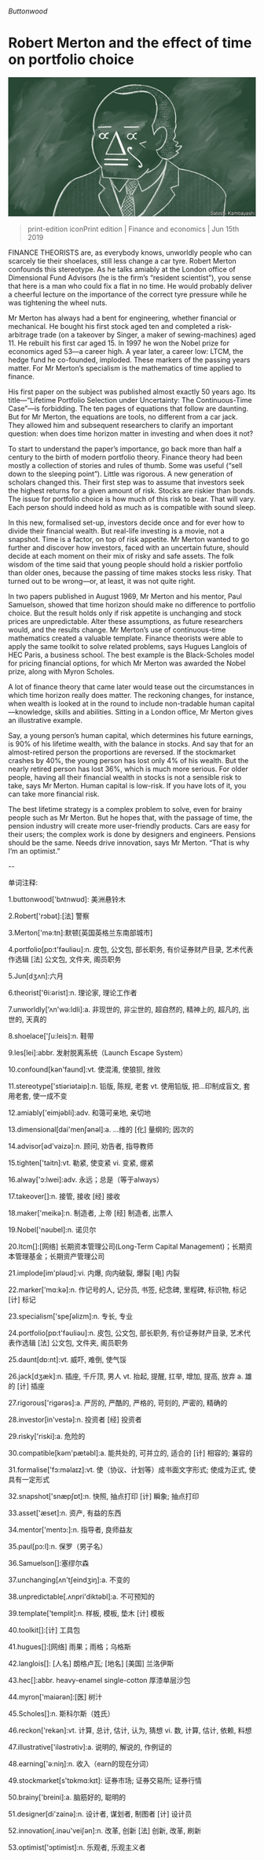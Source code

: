 ###### Buttonwood

# Robert Merton and the effect of time on portfolio choice 

![image](images/20190615_FND001_0.jpg) 

> print-edition iconPrint edition | Finance and economics | Jun 15th 2019 

FINANCE THEORISTS are, as everybody knows, unworldly people who can scarcely tie their shoelaces, still less change a car tyre. Robert Merton confounds this stereotype. As he talks amiably at the London office of Dimensional Fund Advisors (he is the firm’s “resident scientist”), you sense that here is a man who could fix a flat in no time. He would probably deliver a cheerful lecture on the importance of the correct tyre pressure while he was tightening the wheel nuts. 

Mr Merton has always had a bent for engineering, whether financial or mechanical. He bought his first stock aged ten and completed a risk-arbitrage trade (on a takeover by Singer, a maker of sewing-machines) aged 11. He rebuilt his first car aged 15. In 1997 he won the Nobel prize for economics aged 53—a career high. A year later, a career low: LTCM, the hedge fund he co-founded, imploded. These markers of the passing years matter. For Mr Merton’s specialism is the mathematics of time applied to finance. 

His first paper on the subject was published almost exactly 50 years ago. Its title—“Lifetime Portfolio Selection under Uncertainty: The Continuous-Time Case”—is forbidding. The ten pages of equations that follow are daunting. But for Mr Merton, the equations are tools, no different from a car jack. They allowed him and subsequent researchers to clarify an important question: when does time horizon matter in investing and when does it not? 

To start to understand the paper’s importance, go back more than half a century to the birth of modern portfolio theory. Finance theory had been mostly a collection of stories and rules of thumb. Some was useful (“sell down to the sleeping point”). Little was rigorous. A new generation of scholars changed this. Their first step was to assume that investors seek the highest returns for a given amount of risk. Stocks are riskier than bonds. The issue for portfolio choice is how much of this risk to bear. That will vary. Each person should indeed hold as much as is compatible with sound sleep. 

In this new, formalised set-up, investors decide once and for ever how to divide their financial wealth. But real-life investing is a movie, not a snapshot. Time is a factor, on top of risk appetite. Mr Merton wanted to go further and discover how investors, faced with an uncertain future, should decide at each moment on their mix of risky and safe assets. The folk wisdom of the time said that young people should hold a riskier portfolio than older ones, because the passing of time makes stocks less risky. That turned out to be wrong—or, at least, it was not quite right. 

In two papers published in August 1969, Mr Merton and his mentor, Paul Samuelson, showed that time horizon should make no difference to portfolio choice. But the result holds only if risk appetite is unchanging and stock prices are unpredictable. Alter these assumptions, as future researchers would, and the results change. Mr Merton’s use of continuous-time mathematics created a valuable template. Finance theorists were able to apply the same toolkit to solve related problems, says Hugues Langlois of HEC Paris, a business school. The best example is the Black-Scholes model for pricing financial options, for which Mr Merton was awarded the Nobel prize, along with Myron Scholes. 

A lot of finance theory that came later would tease out the circumstances in which time horizon really does matter. The reckoning changes, for instance, when wealth is looked at in the round to include non-tradable human capital—knowledge, skills and abilities. Sitting in a London office, Mr Merton gives an illustrative example. 

Say, a young person’s human capital, which determines his future earnings, is 90% of his lifetime wealth, with the balance in stocks. And say that for an almost-retired person the proportions are reversed. If the stockmarket crashes by 40%, the young person has lost only 4% of his wealth. But the nearly retired person has lost 36%, which is much more serious. For older people, having all their financial wealth in stocks is not a sensible risk to take, says Mr Merton. Human capital is low-risk. If you have lots of it, you can take more financial risk. 

The best lifetime strategy is a complex problem to solve, even for brainy people such as Mr Merton. But he hopes that, with the passage of time, the pension industry will create more user-friendly products. Cars are easy for their users; the complex work is done by designers and engineers. Pensions should be the same. Needs drive innovation, says Mr Merton. “That is why I’m an optimist.” 

-- 

 单词注释:

1.buttonwood['bʌtnwʊd]: 美洲悬铃木 

2.Robert['rɔbәt]:[法] 警察 

3.Merton['mә:tn]:默顿[英国英格兰东南部城市] 

4.portfolio[pɒ:t'fәuliәu]:n. 皮包, 公文包, 部长职务, 有价证券财产目录, 艺术代表作选辑 [法] 公文包, 文件夹, 阁员职务 

5.Jun[dʒʌn]:六月 

6.theorist['θi:әrist]:n. 理论家, 理论工作者 

7.unworldly['ʌn'wә:ldli]:a. 非现世的, 非尘世的, 超自然的, 精神上的, 超凡的, 出世的, 天真的 

8.shoelace['ʃu:leis]:n. 鞋带 

9.les[lei]:abbr. 发射脱离系统（Launch Escape System） 

10.confound[kәn'faund]:vt. 使混淆, 使狼狈, 挫败 

11.stereotype['stiәriәtaip]:n. 铅版, 陈规, 老套 vt. 使用铅版, 把...印制成盲文, 套用老套, 使一成不变 

12.amiably['eimjәbli]:adv. 和蔼可亲地, 亲切地 

13.dimensional[dai'menʃәnәl]:a. ...维的 [化] 量纲的; 因次的 

14.advisor[әd'vaizә]:n. 顾问, 劝告者, 指导教师 

15.tighten['taitn]:vt. 勒紧, 使变紧 vi. 变紧, 绷紧 

16.alway['ɔ:lwei]:adv. 永远；总是（等于always） 

17.takeover[]:n. 接管, 接收 [经] 接收 

18.maker['meikә]:n. 制造者, 上帝 [经] 制造者, 出票人 

19.Nobel['nәubel]:n. 诺贝尔 

20.ltcm[]:[网络] 长期资本管理公司(Long-Term Capital Management)；长期资本管理基金；长期资产管理公司 

21.implode[im'plәud]:vi. 内爆, 向内破裂, 爆裂 [电] 内裂 

22.marker['mɑ:kә]:n. 作记号的人, 记分员, 书签, 纪念碑, 里程碑, 标识物, 标记 [计] 标记 

23.specialism['speʃәlizm]:n. 专长, 专业 

24.portfolio[pɒ:t'fәuliәu]:n. 皮包, 公文包, 部长职务, 有价证券财产目录, 艺术代表作选辑 [法] 公文包, 文件夹, 阁员职务 

25.daunt[dɒ:nt]:vt. 威吓, 难倒, 使气馁 

26.jack[dʒæk]:n. 插座, 千斤顶, 男人 vt. 抬起, 提醒, 扛举, 增加, 提高, 放弃 a. 雄的 [计] 插座 

27.rigorous['rigәrәs]:a. 严厉的, 严酷的, 严格的, 苛刻的, 严密的, 精确的 

28.investor[in'vestә]:n. 投资者 [经] 投资者 

29.risky['riski]:a. 危险的 

30.compatible[kәm'pætәbl]:a. 能共处的, 可并立的, 适合的 [计] 相容的; 兼容的 

31.formalise['fɔ:məlaɪz]:vt. 使（协议、计划等）成书面文字形式; 使成为正式, 使具有一定形式 

32.snapshot['snæpʃɒt]:n. 快照, 抽点打印 [计] 瞬象; 抽点打印 

33.asset['æset]:n. 资产, 有益的东西 

34.mentor['mentɔ:]:n. 指导者, 良师益友 

35.paul[pɔ:l]:n. 保罗（男子名） 

36.Samuelson[]:塞缪尔森 

37.unchanging[ʌn'tʃeindʒiŋ]:a. 不变的 

38.unpredictable[.ʌnpri'diktәbl]:a. 不可预知的 

39.template['templit]:n. 样板, 模板, 垫木 [计] 模板 

40.toolkit[]:[计] 工具包 

41.hugues[]:[网络] 雨果；雨格；乌格斯 

42.langlois[]: [人名] 朗格卢瓦; [地名] [美国] 兰洛伊斯 

43.hec[]:abbr. heavy-enamel single-cotton 厚漆单层沙包 

44.myron['maiәrәn]:[医] 树汁 

45.Scholes[]:n. 斯科尔斯（姓氏） 

46.reckon['rekәn]:vt. 计算, 总计, 估计, 认为, 猜想 vi. 数, 计算, 估计, 依赖, 料想 

47.illustrative['ilәstrәtiv]:a. 说明的, 解说的, 作例证的 

48.earning['ә:niŋ]:n. 收入（earn的现在分词） 

49.stockmarket[s'tɒkmɑ:kɪt]: 证券市场; 证券交易所; 证券行情 

50.brainy['breini]:a. 脑筋好的, 聪明的 

51.designer[di'zainә]:n. 设计者, 谋划者, 制图者 [计] 设计员 

52.innovation[.inәu'veiʃәn]:n. 改革, 创新 [法] 创新, 改革, 刷新 

53.optimist['ɔptimist]:n. 乐观者, 乐观主义者 

